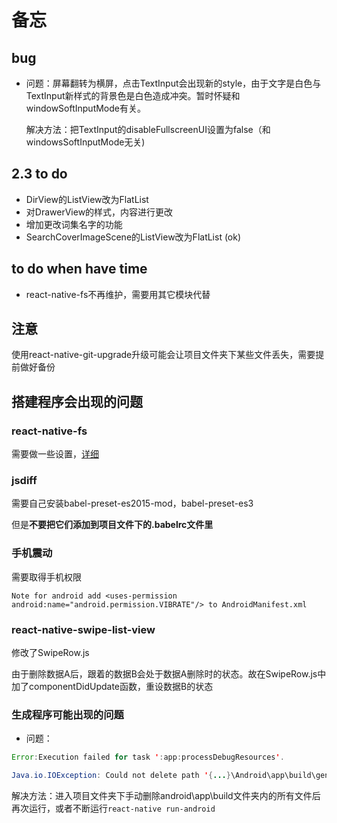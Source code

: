# 备忘

## bug
- 问题：屏幕翻转为横屏，点击TextInput会出现新的style，由于文字是白色与TextInput新样式的背景色是白色造成冲突。暂时怀疑和windowSoftInputMode有关。

  解决方法：把TextInput的disableFullscreenUI设置为false（和windowsSoftInputMode无关)

## 2.3 to do
- DirView的ListView改为FlatList
- 对DrawerView的样式，内容进行更改
- 增加更改词集名字的功能
- SearchCoverImageScene的ListView改为FlatList (ok)

## to do when have time
- react-native-fs不再维护，需要用其它模块代替

## 注意
使用react-native-git-upgrade升级可能会让项目文件夹下某些文件丢失，需要提前做好备份

## 搭建程序会出现的问题

### react-native-fs
需要做一些设置，[详细](https://github.com/johanneslumpe/react-native-fs)

### jsdiff
需要自己安装babel-preset-es2015-mod，babel-preset-es3

但是**不要把它们添加到项目文件下的.babelrc文件里**

### 手机震动
需要取得手机权限
```
Note for android add <uses-permission android:name="android.permission.VIBRATE"/> to AndroidManifest.xml
```

### react-native-swipe-list-view
修改了SwipeRow.js

由于删除数据A后，跟着的数据B会处于数据A删除时的状态。故在SwipeRow.js中加了componentDidUpdate函数，重设数据B的状态

### 生成程序可能出现的问题

- 问题：

```java
Error:Execution failed for task ':app:processDebugResources'.

Java.io.IOException: Could not delete path '{...}\Android\app\build\generated\source\r\{...}
```
解决方法：进入项目文件夹下手动删除android\app\build文件夹内的所有文件后再次运行，或者不断运行`react-native run-android`

